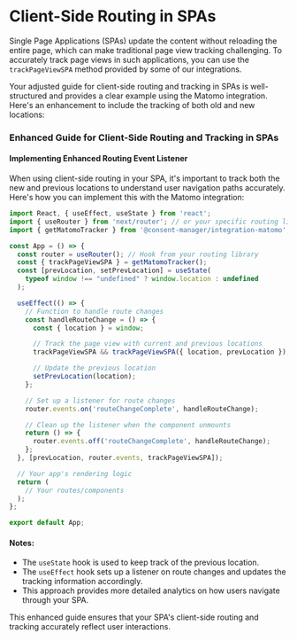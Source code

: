 # Client-Side Routing in SPAs

Single Page Applications (SPAs) update the content without reloading the entire page, which can make traditional page view tracking challenging. To accurately track page views in such applications, you can use the `trackPageViewSPA` method provided by some of our integrations.

Your adjusted guide for client-side routing and tracking in SPAs is well-structured and provides a clear example using the Matomo integration. Here's an enhancement to include the tracking of both old and new locations:

### Enhanced Guide for Client-Side Routing and Tracking in SPAs

#### Implementing Enhanced Routing Event Listener

When using client-side routing in your SPA, it's important to track both the new and previous locations to understand user navigation paths accurately. Here's how you can implement this with the Matomo integration:

```javascript
import React, { useEffect, useState } from 'react';
import { useRouter } from 'next/router'; // or your specific routing library
import { getMatomoTracker } from '@consent-manager/integration-matomo';

const App = () => {
  const router = useRouter(); // Hook from your routing library
  const { trackPageViewSPA } = getMatomoTracker();
  const [prevLocation, setPrevLocation] = useState(
    typeof window !== "undefined" ? window.location : undefined
  );

  useEffect(() => {
    // Function to handle route changes
    const handleRouteChange = () => {
      const { location } = window;

      // Track the page view with current and previous locations
      trackPageViewSPA && trackPageViewSPA({ location, prevLocation });

      // Update the previous location
      setPrevLocation(location);
    };

    // Set up a listener for route changes
    router.events.on('routeChangeComplete', handleRouteChange);

    // Clean up the listener when the component unmounts
    return () => {
      router.events.off('routeChangeComplete', handleRouteChange);
    };
  }, [prevLocation, router.events, trackPageViewSPA]);

  // Your app's rendering logic
  return (
    // Your routes/components
  );
};

export default App;
```

#### Notes:

- The `useState` hook is used to keep track of the previous location.
- The `useEffect` hook sets up a listener on route changes and updates the tracking information accordingly.
- This approach provides more detailed analytics on how users navigate through your SPA.

This enhanced guide ensures that your SPA's client-side routing and tracking accurately reflect user interactions.
